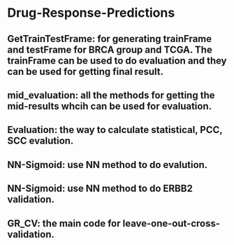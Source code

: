 # Drug-Response-Predictions

## GetTrainTestFrame: for generating trainFrame and testFrame for BRCA group and TCGA. The trainFrame can be used to do evaluation and they can be used for getting final result.

## mid_evaluation: all the methods for getting the mid-results whcih can be used for evaluation.

## Evaluation: the way to calculate statistical, PCC, SCC evalution.

## NN-Sigmoid: use NN method to do evalution.

## NN-Sigmoid: use NN method to do ERBB2 validation. 

## GR_CV: the main code for leave-one-out-cross-validation.
